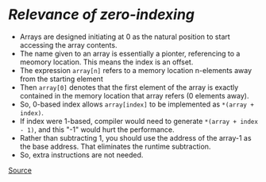 # **_Relevance of zero-indexing_**

* Arrays are designed initiating at 0 as the natural position to start accessing the array contents.
* The name given to an array is essentially a pionter, referencing to a meomory location. This means the index is an offset.
* The expression `array[n]` refers to a memory location n-elements away from the starting element
* Then `array[0]` denotes that the first element of the array is exactly contained in the memory location that array refers (0 elements away).
* So, 0-based index allows `array[index]` to be implemented as `*(array + index)`.
* If index were 1-based, compiler would need to generate `*(array + index - 1)`, and this "-1" would hurt the performance.
* Rather than subtracting 1, you should use the address of the array-1 as the base address. That eliminates the runtime subtraction.
* So, extra instructions are not needed.

[Source](https://developerinsider.co/why-does-the-indexing-of-array-start-with-zero-in-c/)

